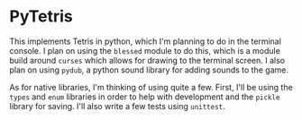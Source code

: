 # PyTetris

This implements Tetris in python, which I'm planning to do in the terminal console. I plan on 
using the `blessed` module to do this, which is a module build around `curses` which allows for drawing to the terminal screen. I also plan on using `pydub`, a python sound library for adding sounds to the game. 

As for native libraries, I'm thinking of using quite a few. First, I'll be using the `types` and `enum` libraries in order to help with development and the `pickle` library for saving. I'll also write a few tests using `unittest`.

